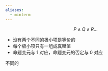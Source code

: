 ```yaml
---
aliases:
  - minterm
---
```


$$
P \wedge Q \wedge R \dots
$$

- 没有两个不同的极小项是等价的
- 每个极小项只有一组成真赋值
- 命题变元与 1 对应，命题变元的否定与 0 对应

不同的
